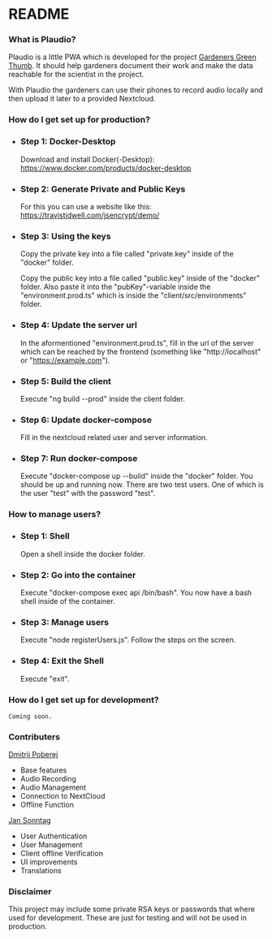 # README #

### What is Plaudio? ###
Plaudio is a little PWA which is developed for the project [Gardeners Green Thumb](https://www.deutschland-nederland.eu/project/gartners-gruner-daumen-2/). It should help gardeners document their work and make the data reachable for the scientist in the project.

With Plaudio the gardeners can use their phones to record audio locally and then upload it later to a provided Nextcloud.

### How do I get set up for production? ###

* ### Step 1: Docker-Desktop ###
    
    Download and install Docker(-Desktop): https://www.docker.com/products/docker-desktop

* ### Step 2: Generate Private and Public Keys ###

    For this you can use a website like this: https://travistidwell.com/jsencrypt/demo/
    
* ### Step 3: Using the keys ###

    Copy the private key into a file called "private.key" inside of the "docker" folder.

    Copy the public key into a file called "public.key" inside of the "docker" folder. Also paste it into the "pubKey"-variable inside the "environment.prod.ts" which is inside the "client/src/environments" folder.

* ### Step 4: Update the server url ###

    In the aformentioned "environment.prod.ts", fill in the url of the server which can be reached by the frontend (something like "http://localhost" or "https://example.com").

* ### Step 5: Build the client ###

    Execute "ng build --prod" inside the client folder.

* ### Step 6: Update docker-compose ###

    Fill in the nextcloud related user and server information.

* ### Step 7: Run docker-compose ###

    Execute "docker-compose up --build" inside the "docker" folder. You should be up and running now.
    There are two test users. One of which is the user "test" with the password "test".

### How to manage users? ###

* ### Step 1: Shell ###

    Open a shell inside the docker folder.

* ### Step 2: Go into the container ###

    Execute "docker-compose exec api /bin/bash".
    You now have a bash shell inside of the container.

* ### Step 3: Manage users ###

    Execute "node registerUsers.js".
    Follow the steps on the screen.

* ### Step 4: Exit the Shell ###

    Execute "exit".

### How do I get set up for development? ###

    Coming soon.

### Contributers ###

[Dmitrij Poberej](https://github.com/Dmitrij-P)
* Base features
* Audio Recording
* Audio Management
* Connection to NextCloud
* Offline Function

[Jan Sonntag](https://github.com/SirSundays)
* User Authentication
* User Management
* Client offline Verification
* UI improvements
* Translations

### Disclaimer ###

This project may include some private RSA keys or passwords that where used for development. These are just for testing and will not be used in production.
